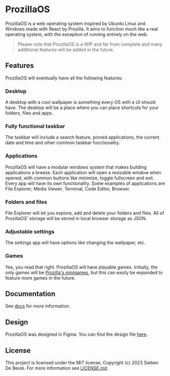 # ProzillaOS

ProzillaOS is a web operating system inspired by Ubuntu Linux and Windows made with React by Prozilla. It aims to function much like a real operating system, with the exception of running entirely on the web.

> Please note that ProzillaOS is a WIP and far from complete and many additional features will be added in the future.

## Features

ProzillaOS will eventually have all the following features:

### Desktop

A desktop with a cool wallpaper is something every OS with a UI should have. The desktop will be a place where you can place shortcuts for your folders, files and apps.

### Fully functional taskbar

The taskbar will include a search feature, pinned applications, the current date and time and other common taskbar functionality.

### Applications

ProzillaOS will have a modular windows system that makes building applications a breeze. Each application will open a resizable window when opened, with common buttons like minimize, toggle fullscreen and exit. Every app will have its own functionality. Some examples of applications are File Explorer, Media Viewer, Terminal, Code Editor, Browser.

### Folders and files

File Explorer will let you explore, add and delete your folders and files. All of ProzillaOS' storage will be stored in local browser storage as JSON.

### Adjustable settings

The settings app will have options like changing the wallpaper, etc.

### Games

Yes, you read that right. ProzillaOS will have playable games. Initially, the only games will be [Prozilla's minigames](https://prozilla.dev/minigames/), but this can easily be expanded to feature more games in the future.

## Documentation

See [docs](docs) for more information.

## Design

ProzillaOS was designed in Figma. You can find the design file [here](https://www.figma.com/file/bEE5RyWgV0QILcXpZWEk2r/ProzillaOS?type=design&node-id=0%3A1&mode=design&t=7KR1tKCp9H5cK3hf-1).

## License

This project is licensed under the MIT license, Copyright (c) 2023 Sieben De Beule. For more information see [LICENSE.md](LICENSE.md).